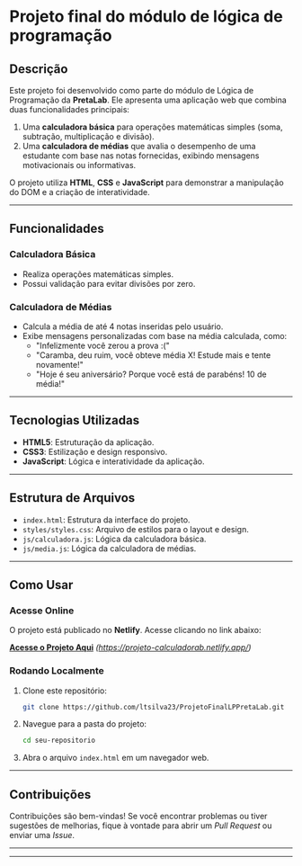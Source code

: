 # Projeto final do módulo de lógica de programação

## Descrição
Este projeto foi desenvolvido como parte do módulo de Lógica de Programação da **PretaLab**. Ele apresenta uma aplicação web que combina duas funcionalidades principais:

1. Uma **calculadora básica** para operações matemáticas simples (soma, subtração, multiplicação e divisão).
2. Uma **calculadora de médias** que avalia o desempenho de uma estudante com base nas notas fornecidas, exibindo mensagens motivacionais ou informativas.

O projeto utiliza **HTML**, **CSS** e **JavaScript** para demonstrar a manipulação do DOM e a criação de interatividade.

---

## Funcionalidades

### Calculadora Básica
- Realiza operações matemáticas simples.
- Possui validação para evitar divisões por zero.

### Calculadora de Médias
- Calcula a média de até 4 notas inseridas pelo usuário.
- Exibe mensagens personalizadas com base na média calculada, como:
  - "Infelizmente você zerou a prova :("
  - "Caramba, deu ruim, você obteve média X! Estude mais e tente novamente!"
  - "Hoje é seu aniversário? Porque você está de parabéns! 10 de média!"

---

## Tecnologias Utilizadas
- **HTML5**: Estruturação da aplicação.
- **CSS3**: Estilização e design responsivo.
- **JavaScript**: Lógica e interatividade da aplicação.

---

## Estrutura de Arquivos

- `index.html`: Estrutura da interface do projeto.
- `styles/styles.css`: Arquivo de estilos para o layout e design.
- `js/calculadora.js`: Lógica da calculadora básica.
- `js/media.js`: Lógica da calculadora de médias.

---

## Como Usar

### Acesse Online
O projeto está publicado no **Netlify**. Acesse clicando no link abaixo:

[**Acesse o Projeto Aqui**](#) *(https://projeto-calculadorab.netlify.app/)*

### Rodando Localmente
1. Clone este repositório:
   ```bash
   git clone https://github.com/ltsilva23/ProjetoFinalLPPretaLab.git
   ```
2. Navegue para a pasta do projeto:
   ```bash
   cd seu-repositorio
   ```
3. Abra o arquivo `index.html` em um navegador web.

---

## Contribuições
Contribuições são bem-vindas! Se você encontrar problemas ou tiver sugestões de melhorias, fique à vontade para abrir um _Pull Request_ ou enviar uma _Issue_.

---
---



